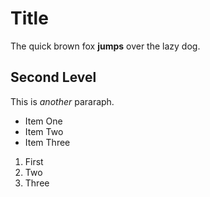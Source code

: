 # Title 
The quick brown fox **jumps** over the lazy dog.

## Second Level
This is *another* pararaph.

- Item One
- Item Two
- Item Three

1. First
2. Two 
3. Three
